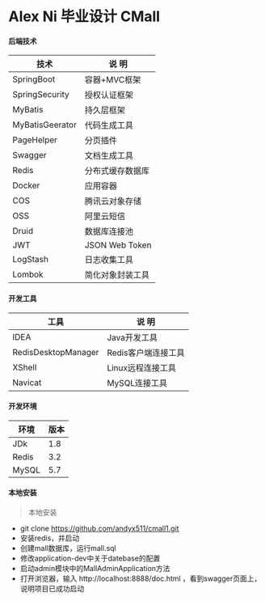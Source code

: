 # Alex Ni 毕业设计 CMall
#### 后端技术
| 技术         | 说 明         |
|--------------|---------------|
|SpringBoot|容器+MVC框架|
|SpringSecurity|授权认证框架|
|MyBatis|持久层框架|
|MyBatisGeerator|代码生成工具|
|PageHelper|分页插件|
|Swagger|文档生成工具|
|Redis|分布式缓存数据库|
|Docker|应用容器|
|COS|腾讯云对象存储|
|OSS|阿里云短信|
|Druid|数据库连接池|
|JWT|JSON Web Token|
|LogStash|日志收集工具|
|Lombok|简化对象封装工具|
#### 开发工具
| 工具         | 说 明         |
|--------------|---------------|
|IDEA|Java开发工具|
|RedisDesktopManager|Redis客户端连接工具|
|XShell|Linux远程连接工具|
|Navicat|MySQL连接工具|
#### 开发环境
| 环境         | 版本         |
|--------------|---------------|
|JDk|1.8|
|Redis|3.2|
|MySQL|5.7|
#### 本地安装
> 本地安装
  *  git clone  https://github.com/andyx511/cmall1.git 
  * 安装redis，并启动
  * 创建mall数据库，运行mall.sql
  * 修改application-dev中关于datebase的配置
  * 启动admin模块中的MallAdminApplication方法
  * 打开浏览器，输入 http://localhost:8888/doc.html ，看到swagger页面上，说明项目已成功启动